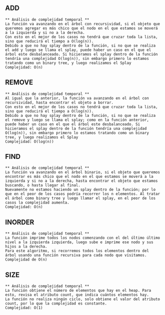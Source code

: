 ## ADD
	** Análisis de complejidad temporal **
	La función va avanzando en el árbol con recursividad, si el objeto que queremos agregar es más chico que el nodo en el que estamos se moverá a la izquierda y si no a la derecha.
	Con esto en el mejor de los casos no tendrá que cruzar toda la lista, sino que reducirá el tiempo a O(log(n)).
	Debido a que no hay splay dentro de la función, si no que se realiza el add y luego se llama el splay, puede haber un caso en el que el árbol este desbalanceado. Si hicieramos el splay dentro de la función tendría una complejidad O(log(n)), sin embargo primero lo estamos tratando como un binary tree, y luego realizamos el Splay
	Complejidad: O(n)

## REMOVE
	** Análisis de complejidad temporal **
	Al igual que la anterior, la función va avanzando en el árbol con recursividad, hasta encontrar el objeto a borrar.
	Con esto en el mejor de los casos no tendrá que cruzar toda la lista, sino que reducirá el tiempo a O(log(n)).
	Debido a que no hay splay dentro de la función, si no que se realiza el remove y luego se llama el splay; como en la función anterior, puede haber un caso en el que el árbol este desbalanceado. Si hicieramos el splay dentro de la función tendría una complejidad O(log(n)), sin embargo primero lo estamos tratando como un binary tree, y luego realizamos el Splay
	Complejidad: O(log(n))

## FIND
	** Análisis de complejidad temporal **
	La función va avanzando en el árbol binario, si el objeto que queremos encontrar es más chico que el nodo en el que estamos se moverá a la izquierda y si no a la derecha, hasta encontrar el objeto que estamos buscando, o hasta llegar al final.
	Nuevamente no estamos haciendo un splay dentro de la función; por lo que en el peor de los casos podría recorrer los n elementos. Al tratar el árbol como binary tree y luego llamar el splay, en el peor de los casos la complejidad aumenta. 
	Complejidad: O(n)

## INORDER
	** Análisis de complejidad temporal **
	La función imprime todos los nodos comenzando con el del último último nivel a la izquierda izquierda, luego sube e imprime ese nodo y sus hijos a la derecha.
	Para este algoritmo, si recorremos todos los elementos dentro del árbol usando una función recursiva para cada nodo que visitamos.
	Complejidad de O(n)

## SIZE
	** Análisis de complejidad temporal **
	La función obtiene el número de elementos que hay en el heap. Para esto, revisa el atributo count, que indica cuántos elementos hay. 
	La función no realiza ningún ciclo, solo obtiene el valor del atributo count, por lo que la complejidad es constante.
	Complejidad: O(1)
